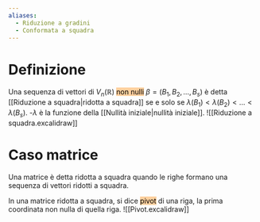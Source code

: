 ```yaml
---
aliases:
  - Riduzione a gradini
  - Conformata a squadra
---
```

# Definizione
Una sequenza di vettori di $V_n(\mathbb{R})$ <mark style="background: #FFB86CA6;">non nulli</mark> $\beta = (B_1,B_2,\ldots,B_s)$ è detta [[Riduzione a squadra|ridotta a squadra]] se e solo se $\lambda(B_{1}) < \lambda(B_{2}) < \ldots < \lambda(B_s)$.
-$\lambda$ è la funzione della  [[Nullità iniziale|nullità iniziale]].
![[Riduzione a squadra.excalidraw]]

# Caso matrice
Una matrice è detta ridotta a squadra quando le righe formano una sequenza di vettori ridotti a squadra.

In una matrice ridotta a squadra, si dice <mark style="background: #FFB86CA6;">pivot</mark> di una riga, la prima coordinata non nulla di quella riga.
![[Pivot.excalidraw]]